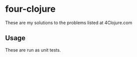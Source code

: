# four-clojure

These are my solutions to the problems listed at 4Clojure.com

## Usage

These are run as unit tests.
